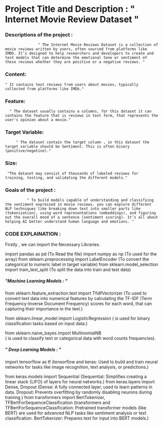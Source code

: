 #  Project Title and Description : " Internet Movie Review Dataset "

### Descriptions of the project :
                   " The Internet Movie Reviews Dataset is a collection of movie reviews written by users, often sourced from platforms like IMDb. It’s designed to help researchers and developers to create and test models that can determine the emotional tone or sentiment of these reviews whether they are positive or a negative reviews. "
### Content: 
    " It contains text reviews from users about movies, typically collected from platforms like IMDb."
### Feature: 
      " The dataset usually contains a columns, for this dataset it can contains the feature that is reviews in text form, that represents the user's opinion about a movie."
### Target Variable: 
         " The dataset contain the target column , in this dataset the target variable should be Sentiment. This is often binary (positive/negative)."
### Size:
     "The dataset may consist of thousands of labeled reviews for training, testing, and validating the different models."

### Goals of the project :
              " To build models capable of understanding and classifying the sentiment expressed in movie reviews. you can explore different NLP techniques like breaking down text into smaller parts like (tokenization), using word representations (embeddings), and figuring out the overall mood of a sentence (sentiment scoring). It’s all about helping AI better understand human language and emotions. "


### CODE EXPLAINATION : 

Firstly , we can import the Necessary Libraries.

import pandas as pd  (To Read the file)
import numpy as np   (To used for the array)
from sklearn.preprocessing import LabelEncoder (To convert the categorical to numeric label in target variable)
from sklearn.model_selection import train_test_split  (To split the data into train and test data)


#####  "Machine Learning Models : "

from sklearn.feature_extraction.text import TfidfVectorizer 
          (To used to convert text data into numerical features by calculating the TF-IDF (Term Frequency-Inverse Document Frequency) scores for each word, that can capturing their importance in the text.)

from sklearn.linear_model import LogisticRegression 
      ( is used for binary classification tasks based on input data.)

from sklearn.naive_bayes import MultinomialNB  
        ( is used to classify text or categorical data with word counts frequencies).

#####  " Deep Learning Models : "

import tensorflow as tf (tensorflow and keras: Used to build and train neural networks for tasks like image recognition, text analysis, or predictions.)

from keras.models import Sequential (Sequential: Simplifies creating a linear stack {LIFO} of layers for neural networks.)
from keras.layers import Dense, Dropout (Dense: A fully connected layer, used to learn patterns in data.  Dropout: Prevents overfitting by randomly disabling neurons during training.)
from transformers import BertTokenizer, TFBertForSequenceClassification (transformers and TFBertForSequenceClassification: Pretrained transformer models (like BERT) are used for advanced NLP tasks like sentiment analysis or text classification. BertTokenizer: Prepares text for input into BERT models.)
